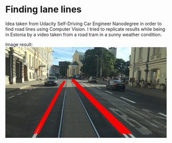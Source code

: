 # Finding lane lines

Idea taken from Udacity Self-Driving Car Engineer Nanodegree in order to find road lines using Computer Vision. I tried to replicate results while being in Estonia by a video taken from a road tram in a sunny weather condition.

Image result:
![result](/results/tallinn.png?raw=true)
